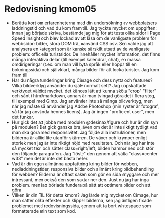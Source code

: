 ---
---
Redovisning kmom05
=========================


* Berätta kort om erfarenheterna med din undersökning av webbplatsers laddningstid och vad du kom fram till.
Jag tyckte mycket om uppgiften: innan jag började skriva, bestämde jag mig
för att testa olika sidor i Page Speed Insight och blev lockad av att läsa om
de vanligaste problem för webbsidor: bilder, stora DOM trä, oanvänd CSS osv.
Sen valde jag att analysera en kategori som är kanske särskilt utsatt av
de vanligaste problem: officiella turistsidor. De innehåller mycket information,
det finns många interaktiva delar (till exempel kalendrar, chat), en massa omdirigeringar
(t.ex. om man vill byta språk eller hoppa till en bokningssida) och
självklart, många bilder för att locka turister. Jag kom fram till
* Har du några funderingar kring Cimage och dess nytta och features? Vilka bildverktyg använder du själv normalt sett?
Jag uppskattade verktyget väldigt mycket, det kändes lätt att kunna sköta "crop"
"filter" och sånt i html/markdown, annars är man tvingad göra det i flera steg,
till exempel med Gimp. Jag använder inte så många bildverktyg, men när jag måste så
använder jag Adobe Photoshop (min syster är fotograf, så får jag använda hennes licens).
Jag är ingen "proficient user", men det funkar.  
* Hur gick det att jobba med modulen @desinax/figure och hur är din syn på modulen?
Det gick ganska bra, även om det är inte riktigt tydligt vad man ska göra med responsivitet.
Jag följde alla instruktioner, men bilderna är alltid lite utanför skärmen. De växer och krymper enligt storlek men jag är inte riktigt nöjd med resultaten. Och när jag
har inte så mycket text och sätter class=right/left, bilden hamnar ned och stör
den följande paragrafen. Jag "löste" den genom att sätta "class=center w33" men
det är inte det bästa heller.
* Vad är din egen allmänna uppfattning kring bilder för webben, nedladdningstider, responsiva bilder och allmänt kring bildbehandling för webben?
Bilderna är oftast saken som gör en sida snyggare och mer intressant, men också den
som saktar ner den. Just nu jag har inga problem, men jag började fundera på
sätt att optimera bilder och att göra
* Vilken är din TIL för detta kmom?
Jag lärde mig mycket om Cimage, hur man sätter olika effekter och klipper
bilderna, sen jag äntligen fixade problemet med redovisningssida, genom att ta
bort whitespace som formatterade min text som kod. 
